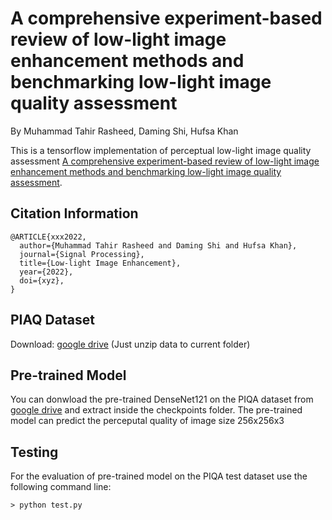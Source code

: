 # A comprehensive experiment-based review of low-light image enhancement methods and benchmarking low-light image quality assessment
By Muhammad Tahir Rasheed, Daming Shi, Hufsa Khan

This is a tensorflow implementation of perceptual low-light image quality assessment [A comprehensive experiment-based review of low-light image enhancement methods and
benchmarking low-light image quality assessment](https://pages.github.com/).

## Citation Information
```
@ARTICLE{xxx2022,
  author={Muhammad Tahir Rasheed and Daming Shi and Hufsa Khan},
  journal={Signal Processing}, 
  title={Low-light Image Enhancement}, 
  year={2022},
  doi={xyz},
}
```

## PIAQ Dataset
Download: [google drive](https://drive.google.com/file/d/1cJOUB2dp95fOyp55-7onj4Nnz65MwswJ/view?usp=sharing) (Just unzip data to current folder)

## Pre-trained Model
You can donwload the pre-trained DenseNet121 on the PIQA dataset from [google drive](https://pages.github.com/) and extract inside the checkpoints folder.
The pre-trained model can predict the perceputal quality of image size 256x256x3

## Testing
For the evaluation of pre-trained model on the PIQA test dataset use the following command line: 
```
> python test.py
```




